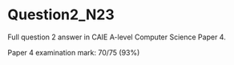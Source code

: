 # Question2_N23
Full question 2 answer in CAIE A-level Computer Science Paper 4.

Paper 4 examination mark: 70/75 (93%)
